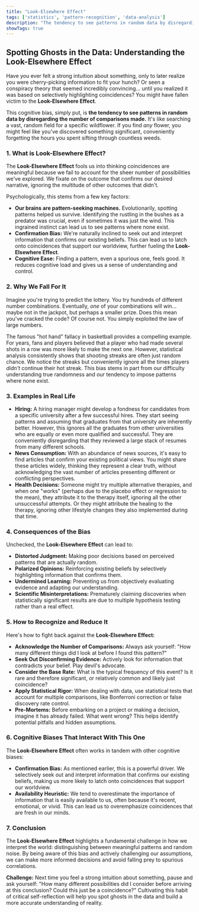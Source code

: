 ```yaml
---
title: "Look-Elsewhere Effect"
tags: ['statistics', 'pattern-recognition', 'data-analysis']
description: "The tendency to see patterns in random data by disregarding the number of comparisons made."
showTags: true
---
```


## Spotting Ghosts in the Data: Understanding the Look-Elsewhere Effect

Have you ever felt a strong intuition about something, only to later realize you were cherry-picking information to fit your hunch? Or seen a conspiracy theory that seemed incredibly convincing... until you realized it was based on selectively highlighting coincidences? You might have fallen victim to the **Look-Elsewhere Effect**.

This cognitive bias, simply put, is **the tendency to see patterns in random data by disregarding the number of comparisons made.** It's like searching a vast, random field for a specific wildflower. If you find *any* flower, you might feel like you've discovered something significant, conveniently forgetting the hours you spent sifting through countless weeds.

### 1. What is Look-Elsewhere Effect?

The **Look-Elsewhere Effect** fools us into thinking coincidences are meaningful because we fail to account for the sheer number of possibilities we've explored. We fixate on the outcome that confirms our desired narrative, ignoring the multitude of other outcomes that didn't.

Psychologically, this stems from a few key factors:

*   **Our brains are pattern-seeking machines.** Evolutionarily, spotting patterns helped us survive. Identifying the rustling in the bushes as a predator was crucial, even if sometimes it was just the wind. This ingrained instinct can lead us to see patterns where none exist.
*   **Confirmation Bias:** We're naturally inclined to seek out and interpret information that confirms our existing beliefs. This can lead us to latch onto coincidences that support our worldview, further fueling the **Look-Elsewhere Effect**.
*   **Cognitive Ease:** Finding a pattern, even a spurious one, feels good. It reduces cognitive load and gives us a sense of understanding and control.

### 2. Why We Fall For It

Imagine you're trying to predict the lottery. You try hundreds of different number combinations. Eventually, *one* of your combinations will win... maybe not in the jackpot, but perhaps a smaller prize. Does this mean you've cracked the code? Of course not. You simply exploited the law of large numbers.

The famous "hot hand" fallacy in basketball provides a compelling example. For years, fans and players believed that a player who had made several shots in a row was more likely to make the next one. However, statistical analysis consistently shows that shooting streaks are often just random chance. We notice the streaks but conveniently ignore all the times players *didn't* continue their hot streak. This bias stems in part from our difficulty understanding true randomness and our tendency to impose patterns where none exist.

### 3. Examples in Real Life

*   **Hiring:** A hiring manager might develop a fondness for candidates from a specific university after a few successful hires. They start seeing patterns and assuming that graduates from that university are inherently better. However, this ignores all the graduates from other universities who are equally or even more qualified and successful. They are conveniently disregarding that they reviewed a large stack of resumes from many different schools.
*   **News Consumption:** With an abundance of news sources, it's easy to find articles that confirm your existing political views. You might share these articles widely, thinking they represent a clear truth, without acknowledging the vast number of articles presenting different or conflicting perspectives.
*   **Health Decisions:** Someone might try multiple alternative therapies, and when one "works" (perhaps due to the placebo effect or regression to the mean), they attribute it to the therapy itself, ignoring all the other unsuccessful attempts. Or they might attribute the healing to the therapy, ignoring other lifestyle changes they also implemented during that time.

### 4. Consequences of the Bias

Unchecked, the **Look-Elsewhere Effect** can lead to:

*   **Distorted Judgment:** Making poor decisions based on perceived patterns that are actually random.
*   **Polarized Opinions:** Reinforcing existing beliefs by selectively highlighting information that confirms them.
*   **Undermined Learning:** Preventing us from objectively evaluating evidence and adapting our understanding.
*   **Scientific Misinterpretations:** Prematurely claiming discoveries when statistically significant results are due to multiple hypothesis testing rather than a real effect.

### 5. How to Recognize and Reduce It

Here's how to fight back against the **Look-Elsewhere Effect:**

*   **Acknowledge the Number of Comparisons:** Always ask yourself: "How many different things did I look at before I found this pattern?"
*   **Seek Out Disconfirming Evidence:** Actively look for information that contradicts your belief. Play devil's advocate.
*   **Consider the Base Rate:** What is the typical frequency of this event? Is it rare and therefore significant, or relatively common and likely just coincidence?
*   **Apply Statistical Rigor:** When dealing with data, use statistical tests that account for multiple comparisons, like Bonferroni correction or false discovery rate control.
*   **Pre-Mortems:** Before embarking on a project or making a decision, imagine it has already failed. What went wrong? This helps identify potential pitfalls and hidden assumptions.

### 6. Cognitive Biases That Interact With This One

The **Look-Elsewhere Effect** often works in tandem with other cognitive biases:

*   **Confirmation Bias:** As mentioned earlier, this is a powerful driver. We selectively seek out and interpret information that confirms our existing beliefs, making us more likely to latch onto coincidences that support our worldview.
*   **Availability Heuristic:** We tend to overestimate the importance of information that is easily available to us, often because it's recent, emotional, or vivid. This can lead us to overemphasize coincidences that are fresh in our minds.

### 7. Conclusion

The **Look-Elsewhere Effect** highlights a fundamental challenge in how we interpret the world: distinguishing between meaningful patterns and random noise. By being aware of this bias and actively challenging our assumptions, we can make more informed decisions and avoid falling prey to spurious correlations.

**Challenge:** Next time you feel a strong intuition about something, pause and ask yourself: "How many different possibilities did I consider before arriving at this conclusion? Could this just be a coincidence?" Cultivating this habit of critical self-reflection will help you spot ghosts in the data and build a more accurate understanding of reality.

